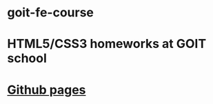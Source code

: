 # goit-fe-course
# HTML5/CSS3 homeworks at GOIT school
<a href="https://alexm4rt1n.github.io/goit-fe-course/"><h1>Github pages</h1></a>
